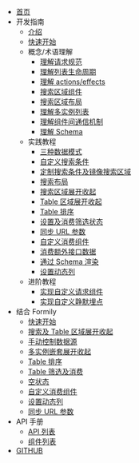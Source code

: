 - [首页](./home.tsx)
- 开发指南
  - [介绍](./README.md)
  - [快速开始](./quickStart.md)
  - 概念/术语理解
    - [理解请求规范](./interface/query.md)
    - [理解列表生命周期](./interface/lifecycle.md)
    - [理解 actions/effects](./interface/actions.md)
    - [搜索区域组件](./interface/fields.md)
    - [搜索区域布局](./interface/layout.md)
    - [理解多实例列表](./interface/multiple.md)
    - [理解组件间通信机制](./interface/communicate.md)
    - [理解 Schema](./schema/index.md)
  - 实践教程
    - [三种数据模式](./demo/mode.md)
    - [自定义搜索条件](./demo/customField.md)
    - [定制搜索条件及镜像搜索区域](./demo/multiFilter.md)
    - [搜索布局](./demo/layout.md)
    - [搜索区域展开收起](./demo/expand.md)
    - [Table 区域展开收起](./demo/expandTable.md)
    - [Table 排序](./demo/sorterTable.md)
    - [设置及消费筛选状态](./demo/selection.md)
    - [同步 URL 参数](./demo/syncParams.md)
    - [自定义消费组件](./demo/consumer.md)
    - [消费额外接口数据](./demo/consumerExtra.md)
    - [通过 Schema 渲染](./schema/practise.md)
    - [设置动态列](./demo/dynamicColumns.md)
  - 进阶教程
    - [实现自定义请求组件](./advanced/query.md)
    - [实现自定义静默埋点](./advanced/dot.md)
- 结合 Formily
  - [快速开始](./formily/basic.md)
  - [搜索及 Table 区域展开收起](./formily/expand.md)
  - [手动控制数据源](./formily/ds.md)
  - [多实例嵌套展开收起](./formily/nested.md)
  - [Table 排序](./formily/tableSort.md)
  - [Table 筛选及消费](./formily/tableSelection.md)
  - [空状态](./formily/empty.md)
  - [自定义消费组件](./formily/listConsumer.md)
  - [设置动态列](./formily/dynamicColumns.md)
  - [同步 URL 参数](./formily/params.md)
- API 手册
  - [API 列表](./api/index.md)
  - [组件列表](./api/component.md)
- [GITHUB](https://github.com/alibaba/AList)
